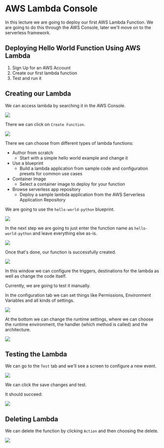 # AWS Lambda Console

In this lecture we are going to deploy our first AWS Lambda Function. We are going to do this through the AWS Console, later we'll move on to the serverless framework.

## Deploying Hello World Function Using AWS Lambda

1. Sign Up for an AWS Account
2. Create our first lambda function
3. Test and run it

## Creating our Lambda

We can access lambda by searching it in the AWS Console.

![](Programming/AWS/aws-lambda-and-the-serverless-framework/01-getting-started/img/2021-10-12-12-16-24.png)

There we can click on `Create Function`.

![](Programming/AWS/aws-lambda-and-the-serverless-framework/01-getting-started/img/2021-10-12-12-17-07.png)

There we can choose from different types of lambda functions:
- Author from scratch
    - Start with a simple hello world example and change it
- Use a blueprint
    - Build a lambda application from sample code and configuration presets for common use cases
- Container Image
    - Select  a container image to deploy for your function
- Browse serverless app repository
    - Deploy a sample lambda application from the AWS Serverless Application Repository

We are going to use the `hello-world-python` blueprint.

![](Programming/AWS/aws-lambda-and-the-serverless-framework/01-getting-started/img/2021-10-12-12-20-23.png)

In the next step we are going to just enter the function name as `hello-world-python` and leave everything else as-is.

![](Programming/AWS/aws-lambda-and-the-serverless-framework/01-getting-started/img/2021-10-12-12-22-54.png)

Once that's done, our function is successfully created.

![](Programming/AWS/aws-lambda-and-the-serverless-framework/01-getting-started/img/2021-10-12-12-28-19.png)

In this window we can configure the triggers, destinations for the lambda as well as change the code itself.

Currently, we are going to test it manually.

In the configuration tab we can set things like Permissions, Environment Variables and all kinds of settings.

![](Programming/AWS/aws-lambda-and-the-serverless-framework/01-getting-started/img/2021-10-12-13-08-59.png)

At the bottom we can change the runtime settings, where we can choose the runtime environment, the handler (which method is called) and the architecture.

![](Programming/AWS/aws-lambda-and-the-serverless-framework/01-getting-started/img/2021-10-12-13-11-18.png)

## Testing the Lambda

We can go to the `Test` tab and we'll see a screen to configure a new event.

![](Programming/AWS/aws-lambda-and-the-serverless-framework/01-getting-started/img/2021-10-12-13-14-29.png)

We can click the save changes and test.

It should succeed:

![](Programming/AWS/aws-lambda-and-the-serverless-framework/01-getting-started/img/2021-10-12-13-15-18.png)

## Deleting Lambda

We can delete the function by clicking `Action` and then choosing the delete.

![](Programming/AWS/aws-lambda-and-the-serverless-framework/01-getting-started/img/2021-10-12-13-17-18.png)
